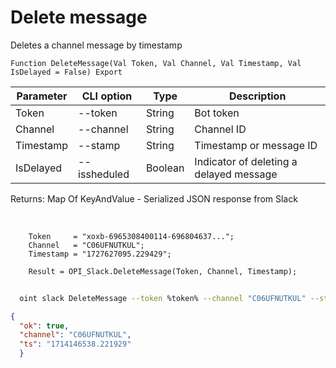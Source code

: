 ﻿---
sidebar_position: 4
---

# Delete message
 Deletes a channel message by timestamp



`Function DeleteMessage(Val Token, Val Channel, Val Timestamp, Val IsDelayed = False) Export`

  | Parameter | CLI option | Type | Description |
  |-|-|-|-|
  | Token | --token | String | Bot token |
  | Channel | --channel | String | Channel ID |
  | Timestamp | --stamp | String | Timestamp or message ID |
  | IsDelayed | --issheduled | Boolean | Indicator of deleting a delayed message |

  
  Returns:  Map Of KeyAndValue - Serialized JSON response from Slack

<br/>




```bsl title="Code example"
    Token     = "xoxb-6965308400114-696804637...";
    Channel   = "C06UFNUTKUL";
    Timestamp = "1727627095.229429";

    Result = OPI_Slack.DeleteMessage(Token, Channel, Timestamp);
```



```sh title="CLI command example"
    
  oint slack DeleteMessage --token %token% --channel "C06UFNUTKUL" --stamp "1714146538.221929" --issheduled %issheduled%

```

```json title="Result"
{
  "ok": true,
  "channel": "C06UFNUTKUL",
  "ts": "1714146538.221929"
  }
```
